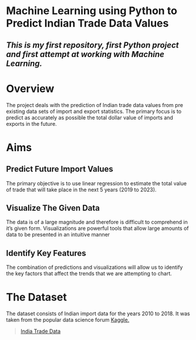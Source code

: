 # Machine Learning using Python to Predict Indian Trade Data Values
*This is my first repository, first Python project and first attempt at working with Machine Learning.*
--- 
# Overview 

The project deals with the prediction of Indian trade data values
 from pre existing data sets of import and export statistics. 
 The primary focus is to predict as accurately as possible the 
 total dollar value of imports and exports in the future.

# Aims

## Predict Future Import Values

The primary objective is to use linear regression to estimate the total value of trade that will take place in the next 5 years (2019 to 2023).   

## Visualize The Given Data 

The data is of a large magnitude and therefore is difficult to comprehend in it’s given form.
Visualizations are powerful tools that allow large amounts of data to be presented in an intuitive manner

## Identify Key Features

The combination of predictions and visualizations will allow us to identify the key factors that affect the trends that we are attempting to chart.

# The Dataset

The dataset consists of Indian import data for the years 2010 to 2018.
It was taken from the popular data science forum [Kaggle.](kaggle.com)
>[India Trade Data](https://www.kaggle.com/lakshyaag/india-trade-data)
